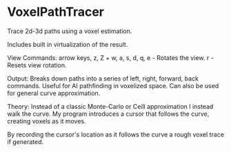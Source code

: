 VoxelPathTracer
===============

Trace 2d-3d paths using a voxel estimation.

Includes built in virtualization of the result.

View Commands:
  arrow keys, z, Z + w, a, s, d, q, e - Rotates the view.
  r - Resets view rotation.
  
Output:
  Breaks down paths into a series of left, right, forward, back commands.
  Useful for AI pathfinding in voxelized space.
  Can also be used for general curve approximation.
  
Theory:
  Instead of a classic Monte-Carlo or Ceill approximation I instead walk the curve.
  My program introduces a cursor that follows the curve, creating voxels as it moves.
  
  By recording the cursor's location as it follows the curve a rough voxel trace if generated.

